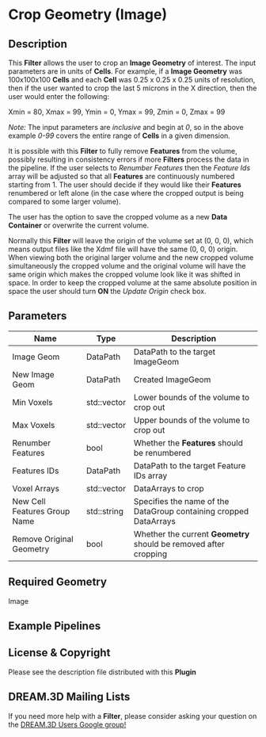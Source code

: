 # Crop Geometry (Image)

## Description ##

This **Filter** allows the user to crop an **Image Geometry** of interest.  The input parameters are in units of **Cells**.  For example, if a **Image Geometry** was 100x100x100 **Cells** and each **Cell** was 0.25 x 0.25 x 0.25 units of resolution, then if the user wanted to crop the last 5 microns in the X direction, then the user would enter the following:

Xmin = 80,
Xmax = 99,
Ymin = 0,
Ymax = 99,
Zmin = 0,
Zmax = 99

*Note:* The input parameters are _inclusive_ and begin at *0*, so in the above example *0-99* covers the entire range of **Cells** in a given dimension.

It is possible with this **Filter** to fully remove **Features** from the volume, possibly resulting in consistency errors if more **Filters** process the data in the pipeline. If the user selects to _Renumber Features_ then the *Feature Ids* array will be adjusted so that all **Features** are continuously numbered starting from 1. The user should decide if they would like their **Features** renumbered or left alone (in the case where the cropped output is being compared to some larger volume).

The user has the option to save the cropped volume as a new **Data Container** or overwrite the current volume.

Normally this **Filter** will leave the origin of the volume set at (0, 0, 0), which means output files like the Xdmf file will have the same (0, 0, 0) origin. When viewing both the original larger volume and the new cropped volume simultaneously the cropped volume and the original volume will have the same origin which makes the cropped volume look like it was shifted in space. In order to keep the cropped volume at the same absolute position in space the user should turn **ON** the _Update Origin_ check box.

## Parameters ##

| Name | Type | Description |
|------|------|-------------|
| Image Geom | DataPath | DataPath to the target ImageGeom |
| New Image Geom | DataPath | Created ImageGeom |
| Min Voxels | std::vector<uint64> | Lower bounds of the volume to crop out |
| Max Voxels | std::vector<uint64> | Upper bounds of the volume to crop out |
| Renumber Features | bool | Whether the **Features** should be renumbered |
| Features IDs | DataPath | DataPath to the target Feature IDs array |
| Voxel Arrays | std::vector<DataPath> | DataArrays to crop |
| New Cell Features Group Name | std::string | Specifies the name of the DataGroup containing cropped DataArrays |
| Remove Original Geometry | bool | Whether the current **Geometry** should be removed after cropping |

## Required Geometry ##

Image 

## Example Pipelines ##

## License & Copyright ##

Please see the description file distributed with this **Plugin**

## DREAM.3D Mailing Lists ##

If you need more help with a **Filter**, please consider asking your question on the [DREAM.3D Users Google group!](https://groups.google.com/forum/?hl=en#!forum/dream3d-users)


